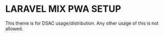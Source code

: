 # LARAVEL MIX PWA SETUP

This theme is for DSAC usage/distribution. Any other usage of this is not allowed.
